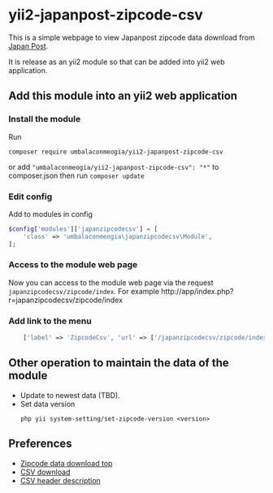 # yii2-japanpost-zipcode-csv

This is a simple webpage to view Japanpost zipcode data download from [Japan Post](https://www.post.japanpost.jp/zipcode/download.html).

It is release as an yii2 module so that can be added into yii2 web application.

## Add this module into an yii2 web application

### Install the module

Run
```shell
composer require umbalaconmeogia/yii2-japanpost-zipcode-csv
```

or add `"umbalaconmeogia/yii2-japanpost-zipcode-csv": "*"` to composer.json then run `composer update`

### Edit config

Add to modules in config

```php
$config['modules']['japanzipcodecsv'] = [
    'class' => 'umbalaconmeogia\japanzipcodecsv\Module',
];
```

### Access to the module web page
Now you can access to the module web page via the request `japanzipcodecsv/zipcode/index`.
For example http://app/index.php?r=japanzipcodecsv/zipcode/index

### Add link to the menu
```php
    ['label' => 'ZipcodeCsv', 'url' => ['/japanzipcodecsv/zipcode/index']],
```

## Other operation to maintain the data of the module

* Update to newest data (TBD).
* Set data version
  ```shell
  php yii system-setting/set-zipcode-version <version>
  ```

## Preferences
* [Zipcode data download top](https://www.post.japanpost.jp/zipcode/download.html)
* [CSV download](https://www.post.japanpost.jp/zipcode/dl/kogaki-zip.html)
* [CSV header description](https://www.post.japanpost.jp/zipcode/dl/readme.html)